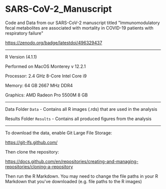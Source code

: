 # SARS-CoV-2_Manuscript
Code and Data from our SARS-CoV-2 manuscript titled "Immunomodulatory fecal metabolites are associated with mortality in COVID-19 
patients with respiratory failure"

https://zenodo.org/badge/latestdoi/496329437
***
R Version (4.1.1)

Performed on MacOS Monterey v 12.2.1

Processor: 2.4 GHz 8-Core Intel Core i9

Memory: 64 GB 2667 MHz DDR4

Graphics: AMD Radeon Pro 5500M 8 GB
***
Data Folder
`Data` - Contains all R images (.rds) that are used in the analysis


Results Folder
`Results` - Contains all produced figures from the analysis
***

To download the data, enable Git Large File Storage:

https://git-lfs.github.com/

Then clone the repository:

https://docs.github.com/en/repositories/creating-and-managing-repositories/cloning-a-repository

Then run the R Markdown. You may need to change the file paths in your R Markdown that you've downloaded (e.g. file paths to the R images)


